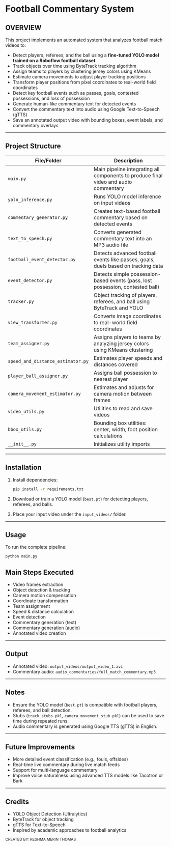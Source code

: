 # Football Commentary System

## OVERVIEW
This project implements an automated system that analyzes football match videos to:
- Detect players, referees, and the ball using a **fine-tuned YOLO model trained on a Roboflow football dataset**
- Track objects over time using ByteTrack tracking algorithm
- Assign teams to players by clustering jersey colors using KMeans
- Estimate camera movements to adjust player tracking positions
- Transform player positions from pixel coordinates to real-world field coordinates
- Detect key football events such as passes, goals, contested possessions, and loss of possession
- Generate human-like commentary text for detected events
- Convert the commentary text into audio using Google Text-to-Speech (gTTS)
- Save an annotated output video with bounding boxes, event labels, and commentary overlays


---

## Project Structure

| File/Folder | Description |
|-------------|-------------|
| `main.py` | Main pipeline integrating all components to produce final video and audio commentary |
| `yolo_inference.py` | Runs YOLO model inference on input videos |
| `commentary_generator.py` | Creates text-based football commentary based on detected events |
| `text_to_speech.py` | Converts generated commentary text into an MP3 audio file |
| `football_event_detector.py` | Detects advanced football events like passes, goals, duels based on tracking data |
| `event_detector.py` | Detects simple possession-based events (pass, lost possession, contested ball) |
| `tracker.py` | Object tracking of players, referees, and ball using ByteTrack and YOLO |
| `view_transformer.py` | Converts image coordinates to real-world field coordinates |
| `team_assigner.py` | Assigns players to teams by analyzing jersey colors using KMeans clustering |
| `speed_and_distance_estimator.py` | Estimates player speeds and distances covered |
| `player_ball_assigner.py` | Assigns ball possession to nearest player |
| `camera_movement_estimator.py` | Estimates and adjusts for camera motion between frames |
| `video_utils.py` | Utilities to read and save videos |
| `bbox_utils.py` | Bounding box utilities: center, width, foot position calculations |
| `__init__.py` | Initializes utility imports |

---

## Installation

1. Install dependencies:
    ```bash
    pip install -r requirements.txt
    ```

2. Download or train a YOLO model (`best.pt`) for detecting players, referees, and balls.

3. Place your input video under the `input_videos/` folder.

---

## Usage

To run the complete pipeline:

```bash
python main.py
```


## Main Steps Executed

- Video frames extraction
- Object detection & tracking
- Camera motion compensation
- Coordinate transformation
- Team assignment
- Speed & distance calculation
- Event detection
- Commentary generation (text)
- Commentary generation (audio)
- Annotated video creation

---

## Output

- Annotated video: `output_videos/output_video_1.avi`
- Commentary audio: `audio_commentaries/full_match_commentary.mp3`

---

## Notes

- Ensure the YOLO model (`best.pt`) is compatible with football players, referees, and ball detection.
- Stubs (`track_stubs.pkl`, `camera_movement_stub.pkl`) can be used to save time during repeated runs.
- Audio commentary is generated using Google TTS (gTTS) in English.

---

## Future Improvements

- More detailed event classification (e.g., fouls, offsides)
- Real-time live commentary during live match feeds
- Support for multi-language commentary
- Improve voice naturalness using advanced TTS models like Tacotron or Bark

---

## Credits

- YOLO Object Detection (Ultralytics)
- ByteTrack for object tracking
- gTTS for Text-to-Speech
- Inspired by academic approaches to football analytics





<sub>CREATED BY: RESHMA MERIN THOMAS</sub>

